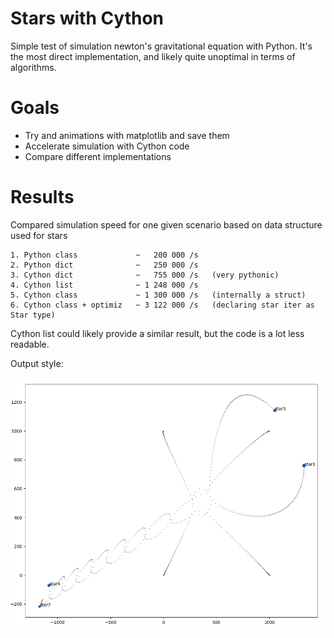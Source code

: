 # Stars with Cython

Simple test of simulation newton's gravitational equation with Python. It's the most direct implementation, and likely quite unoptimal in terms of algorithms.
 
 # Goals
 * Try and animations with matplotlib and save them
 * Accelerate simulation with Cython code
 * Compare different implementations

 # Results
Compared simulation speed for one given scenario based on data structure used for stars
```
1. Python class             ~   200 000 /s
2. Python dict              ~   250 000 /s
3. Cython dict              ~   755 000 /s   (very pythonic)
4. Cython list              ~ 1 248 000 /s
5. Cython class             ~ 1 300 000 /s   (internally a struct)
6. Cython class + optimiz   ~ 3 122 000 /s   (declaring star iter as Star type)
```
Cython list could likely provide a similar result, but the code is a lot less readable.


Output style:

![Screenshot](./Figure_2.png)